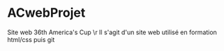 # ACwebProjet
Site web 36th America's Cup \r
Il s'agit d'un site web utilisé en formation html/css puis git
